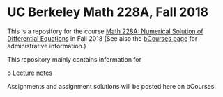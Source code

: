 # UC Berkeley Math 228A, Fall 2018

This is a repository for the course [Math 228A: Numerical Solution of
Differential
Equations](https://math.berkeley.edu/courses/fall-2018-math-228a-001-lec)
in Fall 2018 (See also the [bCourses
page](https://bcourses.berkeley.edu/courses/1473362) for administrative
information.)

This repository mainly contains information for 

o [Lecture notes](lecture.md)

Assignments and assignment solutions will be posted here on bCourses.


